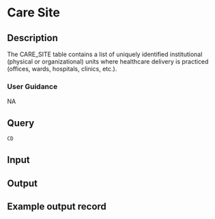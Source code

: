 <!--

-->

# Care Site










 

## Description
The CARE_SITE table contains a list of uniquely identified institutional (physical or organizational) units where healthcare delivery is practiced (offices, wards, hospitals, clinics, etc.).
### User Guidance
NA



 
## Query
```sql
CD
```








 

## Input




 

## Output



 

## Example output record





